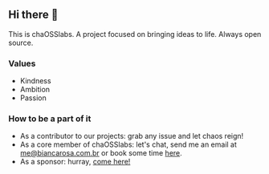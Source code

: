 ## Hi there 👋

This is chaOSSlabs. A project focused on bringing ideas to life. Always open source. 

### Values

- Kindness
- Ambition
- Passion

### How to be a part of it

- As a contributor to our projects: grab any issue and let chaos reign!
- As a core member of chaOSSlabs: let's chat, send me an email at me@biancarosa.com.br or book some time [here](https://book.morgen.so/biancarosa/quick-chat).
- As a sponsor: hurray, [come here!](https://github.com/sponsors/chaosslabs)

